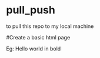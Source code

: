 # pull_push

to pull this repo to my local machine

#Create a basic html page

Eg: Hello world in bold